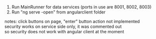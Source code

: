 1) Run MainRunner for data services (ports in use are 8001, 8002, 8003)
2) Run "ng serve -open" from angularclient folder

notes: 
click buttons on page, "enter" button action not implemented <br>
security works on service side only, it was commented out <br>
so security does not work with angular client at the moment
